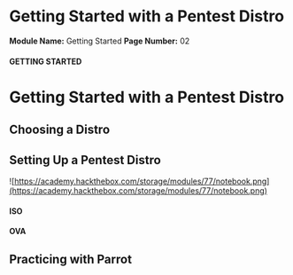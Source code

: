 <!--
 // Platform: Academy
// URL: https://academy.hackthebox.com/module/77/section/722
// Platform Version: V1
// Module ID: 77
// Module Name: Getting Started
// Module Difficulty: Fundamental
// Section ID: 722
// Section Title: Getting Started with a Pentest Distro
// Page Title: Hack The Box - Academy
// Page Number: 02
-->

# Getting Started with a Pentest Distro

**Module Name:** Getting Started **Page Number:** 02

#### 

#### GETTING STARTED

# Getting Started with a Pentest Distro

## Choosing a Distro

## Setting Up a Pentest Distro

![https://academy.hackthebox.com/storage/modules/77/notebook.png](https://academy.hackthebox.com/storage/modules/77/notebook.png)

#### ISO

#### OVA

## Practicing with Parrot

# 

# 

####
